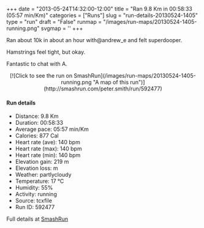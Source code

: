 +++
date = "2013-05-24T14:32:00-12:00"
title = "Ran 9.8 Km in 00:58:33 (05:57 min/Km)"
categories = ["Runs"]
slug = "run-details-20130524-1405"
type = "run"
draft = "False"
runmap = "/images/run-maps/20130524-1405-running.png"
svgmap = '<polyline points="56 69, 59 76, 75 60, 82 57, 82 57, 85 55, 95 59, 99 54, 100 52, 94 51, 93 50, 89 49, 75 46, 68 42, 67 41, 40 35, 36 33, 33 34, 32 36, 22 36, 19 38, 15 43, 11 42, 15 29, 0 24, 68 42, 76 46, 83 49, 100 52, 100 54, 94 59, 87 56, 81 58, 75 62, 73 62, 65 71, 60 75">'
+++

Ran about 10k in about an hour with@andrew_e and felt superdooper. 

Hamstrings feel tight, but okay. 

Fantastic to chat with A. 



<!--more-->

<center>
[![Click to see the run on SmashRun](/images/run-maps/20130524-1405-running.png "A map of this run")](http://smashrun.com/peter.smith/run/592477)
</center>

#### Run details

* Distance: 9.8 Km
* Duration: 00:58:33
* Average pace: 05:57 min/Km
* Calories: 877 Cal
* Heart rate (ave): 140 bpm
* Heart rate (max): 140 bpm
* Heart rate (min): 140 bpm
* Elevation gain: 219 m
* Elevation loss:  m
* Weather: partlycloudy
* Temperature: 17 &deg;C
* Humidity: 55%
* Activity: running
* Source: tcxfile
* Run ID: 592477

Full details at [SmashRun](http://smashrun.com/peter.smith/run/592477)